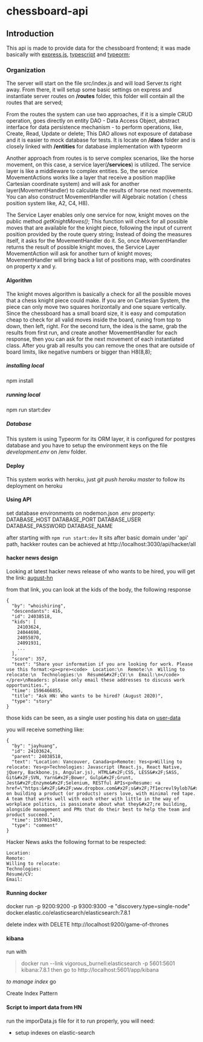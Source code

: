 # chessboard-api

## Introduction

This api is made to provide data for the chessboard frontend; it was made basically with [express.js](https://expressjs.com/), [typescript](https://www.typescriptlang.org/) and [typeorm](https://typeorm.io/#/);

### Organization

The server will start on the file src/index.js and will load Server.ts right away. From there, it will setup some basic settings on express and instantiate server routes on **/routes** folder, this folder will contain all the routes that are served;

From the routes the system can use two approaches, if it is a simple CRUD operation, goes directly on entity DAO - Data Access Object, abstract interface for data persistence mechanism - to perform operations, like, Create, Read, Update or delete; This DAO allows not exposure of database and it is easier to mock database for tests. It is locate on **/daos** folder and is closely linked with **/entities** for database implementation with typeorm

Another approach from routes is to serve complex scenarios, like the horse movement, on this case, a service layer(**/services**) is utilized. The service layer is like a middleware to complex entities. So, the service MovementActions works like a layer that receive a position map(like Cartesian coordinate system) and will ask for another layer(MovementHandler) to calculate the results of horse next movements. You can also construct MovementHandler will Algebraic notation ( chess position system like, A2, C4, H8).

The Service Layer enables only one service for now, knight moves on the public method _getKnightMoves()_; This function will check for all possible moves that are available for the knight piece, following the input of current position provided by the route query string; Instead of doing the measures itself, it asks for the MovementHandler do it. So, once MovementHandler returns the result of possible knight moves, the Service Layer MovementAction will ask for another turn of knight moves; MovementHandler will bring back a list of positions map, with coordinates on property x and y.

#### Algorithm

The knight moves algorithm is basically a check for all the possible moves that a chess knight piece could make. If you are on Cartesian System, the piece can only move two squares horizontally and one square vertically. Since the chessboard has a small board size, it is easy and computation cheap to check for all valid moves inside the board, runing from top to down, then left, right. For the second turn, the idea is the same, grab the results from first run, and create another MovementHandler for each response, then you can ask for the next movement of each instantiated class. After you grab all results you can remove the ones that are outside of board limits, like negative numbers or bigger than H8(8,8);

##### installing local

npm install

##### running local

npm run start:dev

##### Database

This system is using Typeorm for its ORM layer, it is configured for postgres database and you have to setup the environment keys on the file
_development.env_ on /env folder.

#### Deploy

This system works with heroku, just _git push heroku master_ to follow its deployment on heroku

#### Using API

set database environments on nodemon.json .env property:
DATABASE_HOST
DATABASE_PORT
DATABASE_USER
DATABASE_PASSWORD
DATABASE_NAME

after starting with `npm run start:dev`
It sits after basic domain under 'api' path, hackker routes can be achieved at http://localhost:3030/api/hacker/all

#### hacker news design

Looking at latest hacker news release of who wants to be hired, you will get the link:
[august-hn](https://hacker-news.firebaseio.com/v0/item/24038518.json?print=pretty)

from that link, you can look at the kids of the body, the following response

```
{
  "by": "whoishiring",
  "descendants": 416,
  "id": 24038518,
  "kids": [
    24103624,
    24044698,
    24055870,
    24091931,
    ...
  ],
  "score": 357,
  "text": "Share your information if you are looking for work. Please use this format:<p><pre><code>  Location:\n  Remote:\n  Willing to relocate:\n  Technologies:\n  Résumé&#x2F;CV:\n  Email:\n</code></pre>\nReaders: please only email these addresses to discuss work opportunities.",
  "time": 1596466855,
  "title": "Ask HN: Who wants to be hired? (August 2020)",
  "type": "story"
}
```

those kids can be seen, as a single user posting his data on
[user-data](https://hacker-news.firebaseio.com/v0/item/24103624.json?print=pretty)

you will receive something like:

```
{
  "by": "jayhuang",
  "id": 24103624,
  "parent": 24038518,
  "text": "Location: Vancouver, Canada<p>Remote: Yes<p>Willing to relocate: Yes<p>Technologies: Javascript (React.js, React Native, jQuery, Backbone.js, Angular.js), HTML&#x2F;CSS, LESS&#x2F;SASS, Git&#x2F;SVN, Yarn&#x2F;Bower, Gulp&#x2F;Grunt, Jest&#x2F;Enzyme&#x2F;Selenium, RESTful APIs<p>Resume: <a href=\"https:&#x2F;&#x2F;www.dropbox.com&#x2F;s&#x2F;7f1ecrevl9ylob7&#x2F;focused on building a product (or products) users love, with minimal red tape. A team that works well with each other with little in the way of workplace politics, is passionate about what they&#x27;re building, alongside management and PMs that do their best to help the team and product succeed.",
  "time": 1597013403,
  "type": "comment"
}
```

Hacker News asks the following format to be respected:

```
Location:
Remote:
Willing to relocate:
Technologies:
Résumé/CV:
Email:
```

#### Running docker

docker run -p 9200:9200 -p 9300:9300 -e "discovery.type=single-node" docker.elastic.co/elasticsearch/elasticsearch:7.8.1

delete index with
DELETE http://localhost:9200/game-of-thrones

#### kibana

run with

> docker run --link vigorous_burnell:elasticsearch -p 5601:5601 kibana:7.8.1
> then go to
> http://localhost:5601/app/kibana

_to manage index_ go

Create Index Pattern

#### Script to import data from HN

run the imporData.js file
for it to run properly, you will need:

- setup indexes on elastic-search
